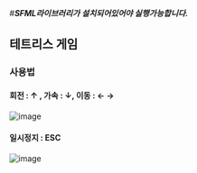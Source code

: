 #***SFML라이브러리가 설치되어있어야 실행가능합니다.***

## 테트리스 게임

### 사용법

#### 회전 : ↑ , 가속 : ↓, 이동 : ← →

![image](https://user-images.githubusercontent.com/60818059/104114068-95702100-5343-11eb-9c03-ebaac2b535be.png)

#### 일시정지 : ESC
 
![image](https://user-images.githubusercontent.com/60818059/104114093-c18ba200-5343-11eb-8a24-fd58d07b25c4.png)




